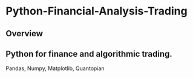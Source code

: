 # Python-Financial-Analysis-Trading
## Overview
Python for finance and algorithmic trading.
---
Pandas, Numpy, Matplotlib, Quantopian

